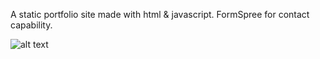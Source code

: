 A static portfolio site made with html & javascript.
FormSpree for contact capability.


![alt text](./images/kinda-pink-port.gif "Kinda-pink-port demo")
